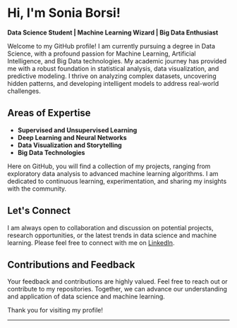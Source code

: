# Hi, I'm Sonia Borsi!

**Data Science Student | Machine Learning Wizard | Big Data Enthusiast**

Welcome to my GitHub profile! I am currently pursuing a degree in Data Science, with a profound passion for Machine Learning, Artificial Intelligence, and Big Data technologies. My academic journey has provided me with a robust foundation in statistical analysis, data visualization, and predictive modeling. I thrive on analyzing complex datasets, uncovering hidden patterns, and developing intelligent models to address real-world challenges.

## Areas of Expertise
- **Supervised and Unsupervised Learning**
- **Deep Learning and Neural Networks**
- **Data Visualization and Storytelling**
- **Big Data Technologies**

Here on GitHub, you will find a collection of my projects, ranging from exploratory data analysis to advanced machine learning algorithms. I am dedicated to continuous learning, experimentation, and sharing my insights with the community.

## Let's Connect
I am always open to collaboration and discussion on potential projects, research opportunities, or the latest trends in data science and machine learning. Please feel free to connect with me on [LinkedIn](https://www.linkedin.com/in/sonia-borsi-824998260/).

## Contributions and Feedback
Your feedback and contributions are highly valued. Feel free to reach out or contribute to my repositories. Together, we can advance our understanding and application of data science and machine learning.

Thank you for visiting my profile!

---
